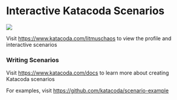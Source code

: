 # Interactive Katacoda Scenarios

[![](http://shields.katacoda.com/katacoda/litmuschaos/count.svg)](https://www.katacoda.com/litmuschaos "Get your profile on Katacoda.com")

Visit https://www.katacoda.com/litmuschaos to view the profile and interactive scenarios

### Writing Scenarios
Visit https://www.katacoda.com/docs to learn more about creating Katacoda scenarios

For examples, visit https://github.com/katacoda/scenario-example
